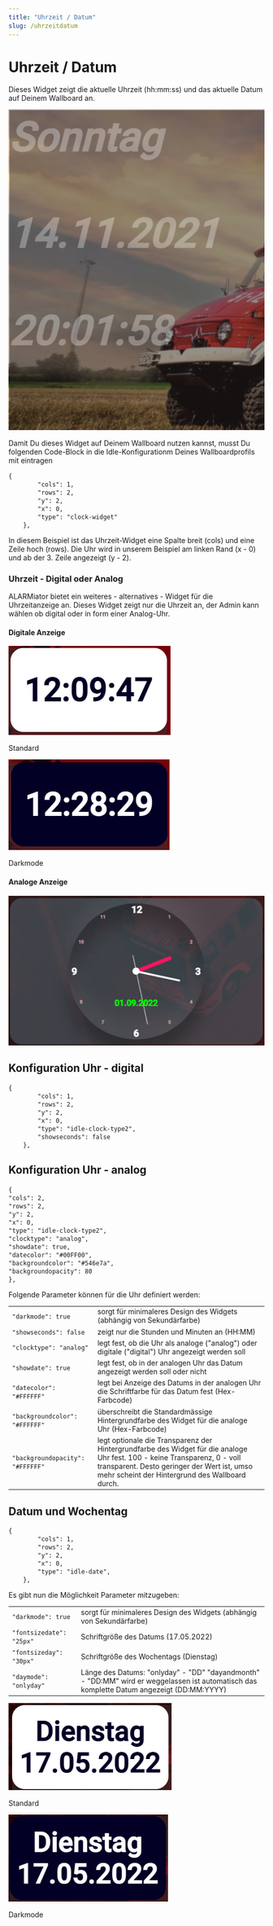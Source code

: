 ```yaml
---
title: "Uhrzeit / Datum"
slug: /uhrzeitdatum
---
```


# Uhrzeit / Datum

Dieses Widget zeigt die aktuelle Uhrzeit (hh:mm:ss) und das aktuelle Datum auf Deinem Wallboard an.


![](/img/Bildschirmfoto-2021-11-14-um-20.01.58.png)



Damit Du dieses Widget auf Deinem Wallboard nutzen kannst, musst Du folgenden Code-Block in die Idle-Konfigurationm Deines Wallboardprofils mit eintragen



```
{
        "cols": 1,
        "rows": 2,
        "y": 2,
        "x": 0,
        "type": "clock-widget"
    },
```



In diesem Beispiel ist das Uhrzeit-Widget eine Spalte breit (cols) und eine Zeile hoch (rows). Die Uhr wird in unserem Beispiel am linken Rand (x - 0) und ab der 3. Zeile angezeigt (y - 2).



### Uhrzeit - Digital oder Analog



ALARMiator bietet ein weiteres - alternatives - Widget für die Uhrzeitanzeige an. Dieses Widget zeigt nur die Uhrzeit an, der Admin kann wählen ob digital oder in form einer Analog-Uhr.



#### Digitale Anzeige


![](/img/Bildschirmfoto-2022-05-17-um-12.09.47.png)

Standard



![](/img/Bildschirmfoto-2022-05-17-um-12.28.29.png)

Darkmode





#### Analoge Anzeige


![](/img/image.png)




## Konfiguration Uhr - digital



```
{
        "cols": 1,
        "rows": 2,
        "y": 2,
        "x": 0,
        "type": "idle-clock-type2",
        "showseconds": false
    },
```



## Konfiguration Uhr - analog



```
{
"cols": 2,
"rows": 2,
"y": 2,
"x": 0,
"type": "idle-clock-type2",
"clocktype": "analog",
"showdate": true,
"datecolor": "#00FF00",
"backgroundcolor": "#546e7a",
"backgroundopacity": 80
},
```





Folgende Parameter können für die Uhr definiert werden:




|  |  |
| --- | --- |
| `"darkmode": true` | sorgt für minimaleres Design des Widgets (abhängig von Sekundärfarbe) |
| `"showseconds": false` | zeigt nur die Stunden und Minuten an (HH:MM) |
| `"clocktype": "analog"` | legt fest, ob die Uhr als analoge ("analog") oder digitale ("digital") Uhr angezeigt werden soll |
| `"showdate": true` | legt fest, ob in der analogen Uhr das Datum angezeigt werden soll oder nicht |
| `"datecolor": "#FFFFFF"` | legt bei Anzeige des Datums in der analogen Uhr die Schriftfarbe für das Datum fest (Hex-Farbcode) |
| `"backgroundcolor": "#FFFFFF"` | überschreibt die Standardmässige Hintergrundfarbe des Widget für die analoge Uhr (Hex-Farbcode) |
| `"backgroundopacity": "#FFFFFF"` | legt optionale die Transparenz der Hintergrundfarbe des Widget für die analoge Uhr fest. 100 - keine Transparenz, 0 - voll transparent. Desto geringer der Wert ist, umso mehr scheint der Hintergrund des Wallboard durch. |





## Datum und Wochentag



```
{
        "cols": 1,
        "rows": 2,
        "y": 2,
        "x": 0,
        "type": "idle-date",
    },
```



Es gibt nun die Möglichkeit Parameter mitzugeben:




|  |  |
| --- | --- |
| `"darkmode": true` | sorgt für minimaleres Design des Widgets (abhängig von Sekundärfarbe) |
| `"fontsizedate": "25px"` | Schriftgröße des Datums (17.05.2022) |
| `"fontsizeday": "30px"` | Schriftgröße des Wochentags (Dienstag) |
| `"daymode": "onlyday"` | Länge des Datums:  "onlyday" - "DD" "dayandmonth" - "DD:MM" wird er weggelassen ist automatisch das komplette Datum angezeigt (DD:MM:YYYY) |



![](/img/Bildschirmfoto-2022-05-17-um-12.09.38.png)

Standard



![](/img/Bildschirmfoto-2022-05-17-um-12.28.22.png)

Darkmode